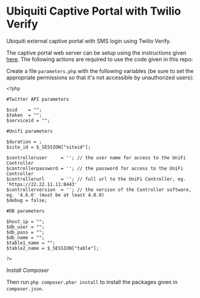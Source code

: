 # Ubiquiti Captive Portal with Twilio Verify
Ubiquiti external captive portal with SMS login using Twilio Verify. 

The captive portal web server can be setup using the instructions given [here](https://gist.github.com/nasirhafeez/4e1c2c5536d313db96e2b4ce4b3b269e). The following actions are required to use the code given in this repo:
 
Create a file `parameters.php` with the following variables (be sure to set the appropriate permissions so that it's not accessible by unauthorized users):
 ```
<?php

#Twitter API parameters

$sid    = "";
$token  = "";
$serviceid = "";

#Unifi parameters

$duration = ;
$site_id = $_SESSION["siteid"];

$controlleruser     = ''; // the user name for access to the UniFi Controller
$controllerpassword = ''; // the password for access to the UniFi Controller
$controllerurl      = ''; // full url to the UniFi Controller, eg. 'https://22.22.11.11:8443'
$controllerversion  = ''; // the version of the Controller software, eg. '4.6.6' (must be at least 4.0.0)
$debug = false;

#DB parameters

$host_ip = "";
$db_user = "";
$db_pass = "";
$db_name = "";
$table1_name = "";
$table2_name = $_SESSION["table"];

?>
```
*Install Composer*

Then run `php composer.phar install` to install the packages given in `composer.json`.
